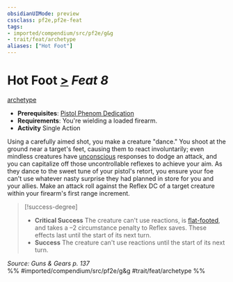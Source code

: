 ```yaml
---
obsidianUIMode: preview
cssclass: pf2e,pf2e-feat
tags:
- imported/compendium/src/pf2e/g&g
- trait/feat/archetype
aliases: ["Hot Foot"]
---
```

# Hot Foot  [>](chapter-9-playing-the-game.md#Actions "Single Action") *Feat 8*  
[archetype](archetype.md)  

- **Prerequisites**: [Pistol Phenom Dedication](pistol-phenom-dedication-g-g.md)
- **Requirements**: You're wielding a loaded firearm.
- **Activity** Single Action

Using a carefully aimed shot, you make a creature "dance." You shoot at the ground near a target's feet, causing them to react involuntarily; even mindless creatures have [unconscious](conditions.md#Unconscious) responses to dodge an attack, and you can capitalize off those uncontrollable reflexes to achieve your aim. As they dance to the sweet tune of your pistol's retort, you ensure your foe can't use whatever nasty surprise they had planned in store for you and your allies. Make an attack roll against the Reflex DC of a target creature within your firearm's first range increment.

> [!success-degree] 
> - **Critical Success** The creature can't use reactions, is [flat-footed](conditions.md#Flat-footed), and takes a –2 circumstance penalty to Reflex saves. These effects last until the start of its next turn.
> - **Success** The creature can't use reactions until the start of its next turn.

*Source: Guns & Gears p. 137*  
%% #imported/compendium/src/pf2e/g&g #trait/feat/archetype %%
